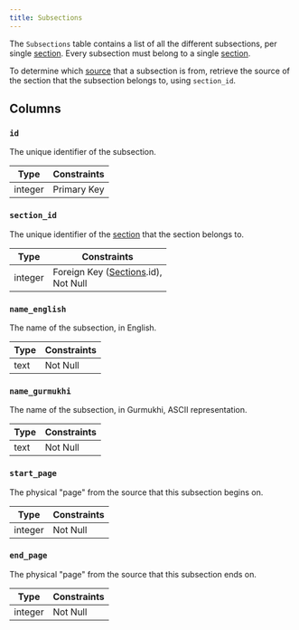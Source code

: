```yaml
---
title: Subsections
---
```


The `Subsections` table contains a list of all the different subsections, per single [section](sections). Every subsection must belong to a single [section](section).

To determine which [source](sources) that a subsection is from, retrieve the source of the section that the subsection belongs to, using `section_id`.

## Columns

### `id`

The unique identifier of the subsection.

| Type    | Constraints |
| ------- | ----------- |
| integer | Primary Key |

### `section_id`

The unique identifier of the [section](sections) that the section belongs to.

| Type    | Constraints                                           |
| ------- | ----------------------------------------------------- |
| integer | Foreign Key ([Sections](sections).id), <br/> Not Null |

### `name_english`

The name of the subsection, in English.

| Type | Constraints |
| ---- | ----------- |
| text | Not Null    |

### `name_gurmukhi`

The name of the subsection, in Gurmukhi, ASCII representation.

| Type | Constraints |
| ---- | ----------- |
| text | Not Null    |

### `start_page`

The physical "page" from the source that this subsection begins on.

| Type    | Constraints |
| ------- | ----------- |
| integer | Not Null    |

### `end_page`

The physical "page" from the source that this subsection ends on.

| Type    | Constraints |
| ------- | ----------- |
| integer | Not Null    |
